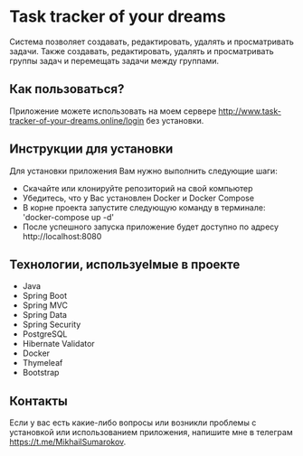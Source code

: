 # Task tracker of your dreams
Система позволяет создавать, редактировать, удалять и просматривать задачи.
Также создавать, редактировать, удалять и просматривать группы задач и перемещать задачи между группами.

## Как пользоваться?
Приложение можете использовать на моем сервере http://www.task-tracker-of-your-dreams.online/login без установки.

## Инструкции для установки
Для установки приложения Вам нужно выполнить следующие шаги:

- Скачайте или клонируйте репозиторий на свой компьютер</br>
- Убедитесь, что у Вас установлен Docker и Docker Compose</br>
- В корне проекта запустите следующую команду в терминале: 'docker-compose up -d'</br>
- После успешного запуска приложение будет доступно по адресу http://localhost:8080

## Технологии, используеlмые в проекте
- Java
- Spring Boot
- Spring MVC
- Spring Data
- Spring Security
- PostgreSQL
- Hibernate Validator
- Docker
- Thymeleaf
- Bootstrap

## Контакты
Если у вас есть какие-либо вопросы или возникли проблемы с установкой или использованием приложения, напишите мне в телеграм https://t.me/MikhailSumarokov.
